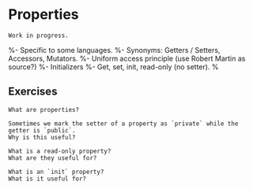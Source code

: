 # Properties

```{warning}
Work in progress.
```

%- Specific to some languages.
%- Synonyms: Getters / Setters, Accessors, Mutators.
%- Uniform access principle (use Robert Martin as source?)
%- Initializers
%- Get, set, init, read-only (no setter).
%


## Exercises

```{exercise}
What are properties?
```

```{exercise}
Sometimes we mark the setter of a property as `private` while the getter is `public`.
Why is this useful?
```

```{exercise}
What is a read-only property?
What are they useful for?
```

```{exercise}
What is an `init` property?
What is it useful for?
```
